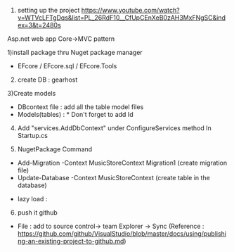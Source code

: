 ﻿
1. setting up the project
https://www.youtube.com/watch?v=WTVcLFTgDqs&list=PL_26RdF10__CfUpCEnXeB0zAH3MxFNgSC&index=3&t=2480s

Asp.net web app Core->MVC pattern

1)install package thru Nuget package manager
 - EFcore / EFcore.sql / EFcore.Tools
2) create DB : gearhost

3)Create models
 - DBcontext file : add all the table model files
 - Models(tables) : * Don't forget to add Id

4) Add "services.AddDbContext" under ConfigureServices method In Startup.cs

5) NugetPackage Command
 - Add-Migration -Context MusicStoreContext Migration1 (create migration file)
 - Update-Database -Context MusicStoreContext (create table in the database)

* lazy load : 

6) push it github
 - File : add to source control-> team Explorer -> Sync 
(Reference : https://github.com/github/VisualStudio/blob/master/docs/using/publishing-an-existing-project-to-github.md)
